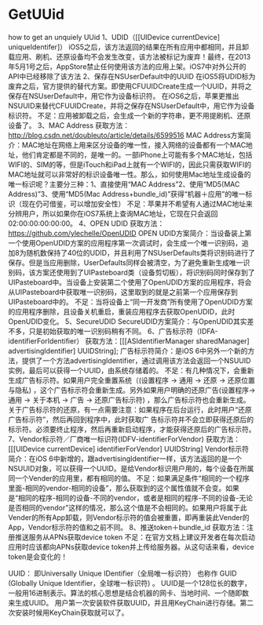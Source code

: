 # GetUUid
how to get an unquiely UUid
1、UDID（[[UIDevice currentDevice] uniqueIdentifer]）
iOS5之后，该方法返回的结果在所有应用中都相同，并且卸载应用、刷机、还原设备均不会发生改变，该方法被标记为废弃！最终，在2013年5月1号之后，AppStore禁止任何使用该方法的应用上架。iOS7中对外公开的API中已经移除了该方法
2、保存在NSUserDefault中的UUID
在iOS5将UDID标为废弃之后，官方提供的替代方案。即使用CFUUIDCreate生成一个UUID，并将之保存在NSUserDefault中，用它作为设备标识符。
在iOS6之后，苹果更推出NSUUID来替代CFUUIDCreate，并将之保存在NSUserDefault中，用它作为设备标识符。
	不足：应用被卸载之后，会生成一个新的字符串，更不用提刷机、还原设备了。
3、MAC Address
获取方法：http://blog.csdn.net/doubleuto/article/details/6599516
MAC Address方案简介：MAC地址在网络上用来区分设备的唯一性，接入网络的设备都有一个MAC地址，他们肯定都是不同的，是唯一的。一部iPhone上可能有多个MAC地址，包括WIFI的、SIM的等，但是iTouch和iPad上就有一个WIFI的，因此只需获取WIFI的MAC地址就可以非常好的标识设备唯一性。那么，如何使用Mac地址生成设备的唯一标识呢？主要分三种：1、直接使用“MAC Address”2、使用“MD5(MAC Address)”3、使用“MD5(Mac Address+bundle_id)”获得“机器＋应用”的唯一标识（现在仍可借鉴，可以增加安全性）
不足：苹果并不希望有人通过MAC地址来分辨用户，所以如果你在iOS7系统上查询MAC地址，它现在只会返回02:00:00:00:00:00。
4、OPEN UDID
获取方法：https://github.com/ylechelle/OpenUDID
OPEN UDID方案简介：当设备装上第一个使用OpenUDID方案的应用程序第一次调试时，会生成一个唯一识别码，追加8为随机数保持了40位的UDID，并且利用了NSUserDefaults类将识别码进行了保存。但是当应用删除，UserDefaults同样会被清空，为了避免重新生成唯一识别码，该方案还使用到了UIPasteboard类（设备剪切板），将识别码同时保存到了UIPasteboard中。当设备上安装第二个使用了OpenUDID方案的应用程序，将会从UIPasteboard中获取唯一识别码，这里取到的就是之前第一个应用保存到UIPasteboard中的。
不足：当将设备上“同一开发商”所有使用了OpenUDID方案的应用程序删除，且设备关机重启，重装应用程序去获取OpenUDID，此时OpenUDID变化。
5、SecureUDID
	SecureUDID方案简介：与OpenUDID其实差不多，只是初始获取的唯一识别码稍有不同。
6、广告标示符（IDFA-identifierForIdentifier）
获取方法：[[[ASIdentifierManager sharedManager] advertisingIdentifier] UUIDString];
广告标示符简介：是iOS 6中另外一个新的方法，提供了一个方法advertisingIdentifier，通过调用该方法会返回一个NSUUID实例，最后可以获得一个UUID，由系统存储着的。
不足：有几种情况下，会重新生成广告标示符。如果用户完全重置系统（(设置程序 -> 通用 -> 还原 -> 还原位置与隐私) ，这个广告标示符会重新生成。另外如果用户明确的还原广告(设置程序-> 通用 -> 关于本机 -> 广告 -> 还原广告标示符) ，那么广告标示符也会重新生成。关于广告标示符的还原，有一点需要注意：如果程序在后台运行，此时用户“还原广告标示符”，然后再回到程序中，此时获取广 告标示符并不会立即获得还原后的标示符。必须要终止程序，然后再重新启动程序，才能获得还原后的广告标示符。
7、Vendor标示符／厂商唯一标识符(IDFV-identifierForVendor)
获取方法：[[[UIDevice currentDevice] identifierForVendor] UUIDString]
Vendor标示符简介：在iOS 6中新增的，跟advertisingIdentifier一样，该方法返回的是一个 NSUUID对象，可以获得一个UUID。是给Vendor标识用户用的，每个设备在所属同一个Vender的应用里，都有相同的值。
不足：如果满足条件“相同的一个程序里面-相同的vendor-相同的设备”，那么获取到的这个属性值就不会变。如果是“相同的程序-相同的设备-不同的vendor，或者是相同的程序-不同的设备-无论是否相同的vendor”这样的情况，那么这个值是不会相同的。如果用户将属于此Vender的所有App卸载，则Vendor标示符的值会被重置，即再重装此Vender的App，Vendor标示符的值和之前不同。
8、推送token＋bundle_id
	获取方法：注册推送服务从APNs获取device token
	不足：在官方文档上建议开发者在每次启动应用时应该都向APNs获取device token并上传给服务器。从这句话来看，device token是会变化的！

UUID： 即Universally Unique IDentifier（全局唯一标识符） 也称作 GUID (Globally Unique Identifier，全球唯一标识符) 。
	UUID是一个128位长的数字，一般用16进制表示。算法的核心思想是结合机器的网卡、当地时间、一个随即数来生成UUID。
用户第一次安装软件获取UUID，并且用KeyChain进行存储。第二次安装时候用KeyChain获取就可以了。
